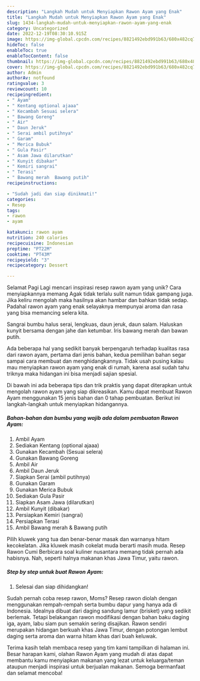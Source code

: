 ```yaml
---
description: "Langkah Mudah untuk Menyiapkan Rawon Ayam yang Enak"
title: "Langkah Mudah untuk Menyiapkan Rawon Ayam yang Enak"
slug: 1434-langkah-mudah-untuk-menyiapkan-rawon-ayam-yang-enak
category: Uncategorized
date: 2022-12-19T08:30:10.915Z
image: https://img-global.cpcdn.com/recipes/8821492ebd991b63/680x482cq70/rawon-ayam-foto-resep-utama.jpg
hideToc: false
enableToc: true
enableTocContent: false
thumbnail: https://img-global.cpcdn.com/recipes/8821492ebd991b63/680x482cq70/rawon-ayam-foto-resep-utama.jpg
cover: https://img-global.cpcdn.com/recipes/8821492ebd991b63/680x482cq70/rawon-ayam-foto-resep-utama.jpg
author: Admin
authorAv: notfound
ratingvalue: 3
reviewcount: 10
recipeingredient:
- " Ayam"
- " Kentang optional ajaaa"
- " Kecambah Sesuai selera"
- " Bawang Goreng"
- " Air"
- " Daun Jeruk"
- " Serai ambil putihnya"
- " Garam"
- " Merica Bubuk"
- " Gula Pasir"
- " Asam Jawa dilarutkan"
- " Kunyit dibakar"
- " Kemiri sangrai"
- " Terasi"
- " Bawang merah  Bawang putih"
recipeinstructions:

- "Sudah jadi dan siap dinikmati!"
categories:
- Resep
tags:
- rawon
- ayam

katakunci: rawon ayam 
nutrition: 240 calories
recipecuisine: Indonesian
preptime: "PT22M"
cooktime: "PT43M"
recipeyield: "3"
recipecategory: Dessert

---
```



Selamat Pagi Lagi mencari inspirasi resep rawon ayam yang unik? Cara menyiapkannya memang Agak tidak terlalu sulit namun tidak gampang juga. Jika keliru mengolah maka hasilnya akan hambar dan bahkan tidak sedap. Padahal rawon ayam yang enak selayaknya mempunyai aroma dan rasa yang bisa memancing selera kita.


Sangrai bumbu halus serai, lengkuas, daun jeruk, daun salam. Haluskan kunyit bersama dengan jahe dan ketumbar. Iris bawang merah dan bawan putih.

Ada beberapa hal yang sedikit banyak berpengaruh terhadap kualitas rasa dari rawon ayam, pertama dari jenis bahan, kedua pemilihan bahan segar sampai cara membuat dan menghidangkannya. Tidak usah pusing kalau mau menyiapkan rawon ayam yang enak di rumah, karena asal sudah tahu triknya maka hidangan ini bisa menjadi sajian spesial.


Di bawah ini ada beberapa tips dan trik praktis yang dapat diterapkan untuk mengolah rawon ayam yang siap dikreasikan. Kamu dapat membuat Rawon Ayam menggunakan 15 jenis bahan dan 0 tahap pembuatan. Berikut ini langkah-langkah untuk menyiapkan hidangannya.

<!--inarticleads1-->

##### Bahan-bahan dan bumbu yang wajib ada dalam pembuatan Rawon Ayam:

1. Ambil  Ayam
1. Sediakan  Kentang (optional ajaaa)
1. Gunakan  Kecambah (Sesuai selera)
1. Gunakan  Bawang Goreng
1. Ambil  Air
1. Ambil  Daun Jeruk
1. Siapkan  Serai (ambil putihnya)
1. Gunakan  Garam
1. Gunakan  Merica Bubuk
1. Sediakan  Gula Pasir
1. Siapkan  Asam Jawa (dilarutkan)
1. Ambil  Kunyit (dibakar)
1. Persiapkan  Kemiri (sangrai)
1. Persiapkan  Terasi
1. Ambil  Bawang merah &amp; Bawang putih


Pilih kluwek yang tua dan benar-benar masak dan warnanya hitam kecokelatan. Jika kluwek masih cokelat muda berarti masih muda. Resep Rawon Cumi Berbicara soal kuliner nusantara memang tidak pernah ada habisnya. Nah, seperti halnya makanan khas Jawa Timur, yaitu rawon. 

<!--inarticleads2-->

##### Step by step untuk buat Rawon Ayam:


1. Selesai dan siap dihidangkan!

Sudah pernah coba resep rawon, Moms? Resep rawon diolah dengan menggunakan rempah-rempah serta bumbu dapur yang hanya ada di Indonesia. Idealnya dibuat dari daging sandung lamur (brisket) yang sedikit berlemak. Tetapi belakangan rawon modifikasi dengan bahan baku daging iga, ayam, labu siam pun semakin sering disajikan. Rawon sendiri merupakan hidangan berkuah khas Jawa Timur, dengan potongan lembut daging serta aroma dan warna hitam khas dari buah keluwak. 

Terima kasih telah membaca resep yang tim kami tampilkan di halaman ini. Besar harapan kami, olahan Rawon Ayam yang mudah di atas dapat membantu kamu menyiapkan makanan yang lezat untuk keluarga/teman ataupun menjadi inspirasi untuk berjualan makanan. Semoga bermanfaat dan selamat mencoba!
